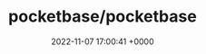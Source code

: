 ---
title: "pocketbase/pocketbase"
link: "https://github.com/pocketbase/pocketbase"
date: "2022-11-07 17:00:41 +0000"
description: "Open Source realtime backend in 1 file"
category: "github"
---